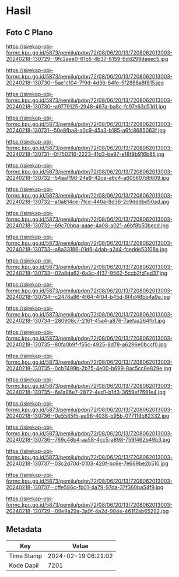 # Hasil

## Foto C Plano

https://sirekap-obj-formc.kpu.go.id/5873/pemilu/pdpr/72/08/06/20/13/7208062013003-20240218-130729--9fc2aee0-61b5-4b37-8159-6dd299daeec5.jpg

https://sirekap-obj-formc.kpu.go.id/5873/pemilu/pdpr/72/08/06/20/13/7208062013003-20240218-130730--5ae1c104-7f9d-4d36-84fe-5f2888a8f815.jpg

https://sirekap-obj-formc.kpu.go.id/5873/pemilu/pdpr/72/08/06/20/13/7208062013003-20240218-130730--a9779125-2948-467a-ba8c-fc97e63d51d1.jpg

https://sirekap-obj-formc.kpu.go.id/5873/pemilu/pdpr/72/08/06/20/13/7208062013003-20240218-130731--50e8fba8-a0c9-45a3-b185-a6fc8685063f.jpg

https://sirekap-obj-formc.kpu.go.id/5873/pemilu/pdpr/72/08/06/20/13/7208062013003-20240218-130731--0f750216-2223-41d3-be97-e18f9b916b85.jpg

https://sirekap-obj-formc.kpu.go.id/5873/pemilu/pdpr/72/08/06/20/13/7208062013003-20240218-130732--54aaf196-24e9-42ce-a6c4-a605607d8609.jpg

https://sirekap-obj-formc.kpu.go.id/5873/pemilu/pdpr/72/08/06/20/13/7208062013003-20240218-130732--a0a814ce-7fce-440a-8d36-2c9dddbd50ad.jpg

https://sirekap-obj-formc.kpu.go.id/5873/pemilu/pdpr/72/08/06/20/13/7208062013003-20240218-130732--69c70bba-aaae-4a08-a021-a6bf8b50becd.jpg

https://sirekap-obj-formc.kpu.go.id/5873/pemilu/pdpr/72/08/06/20/13/7208062013003-20240218-130733--a8a33186-01d9-4dab-a2d4-fcedde53108a.jpg

https://sirekap-obj-formc.kpu.go.id/5873/pemilu/pdpr/72/08/06/20/13/7208062013003-20240218-130733--02a8de62-6a3c-4f37-9562-5ccb2fd1ed37.jpg

https://sirekap-obj-formc.kpu.go.id/5873/pemilu/pdpr/72/08/06/20/13/7208062013003-20240218-130734--c2478a86-4f64-4f04-b45d-6f4d46bb4a9e.jpg

https://sirekap-obj-formc.kpu.go.id/5873/pemilu/pdpr/72/08/06/20/13/7208062013003-20240218-130734--280908c7-2161-45a4-a876-7aefaa264fb1.jpg

https://sirekap-obj-formc.kpu.go.id/5873/pemilu/pdpr/72/08/06/20/13/7208062013003-20240218-130735--80fa0b9f-f55c-4925-8d78-a6296e0bccf0.jpg

https://sirekap-obj-formc.kpu.go.id/5873/pemilu/pdpr/72/08/06/20/13/7208062013003-20240218-130735--0cb7499b-2b75-4e00-b699-8ac5cc8e829e.jpg

https://sirekap-obj-formc.kpu.go.id/5873/pemilu/pdpr/72/08/06/20/13/7208062013003-20240218-130735--6a1a96e7-2872-4ed1-b1d3-3659ef7681e4.jpg

https://sirekap-obj-formc.kpu.go.id/5873/pemilu/pdpr/72/08/06/20/13/7208062013003-20240218-130736--0e5585f5-ee96-4038-b95b-077119b82332.jpg

https://sirekap-obj-formc.kpu.go.id/5873/pemilu/pdpr/72/08/06/20/13/7208062013003-20240218-130736--769c48b4-aa58-4cc5-a898-759f462b49b3.jpg

https://sirekap-obj-formc.kpu.go.id/5873/pemilu/pdpr/72/08/06/20/13/7208062013003-20240218-130737--03c2d70d-0103-420f-bc6e-7e669be2b510.jpg

https://sirekap-obj-formc.kpu.go.id/5873/pemilu/pdpr/72/08/06/20/13/7208062013003-20240218-130737--cffe586c-fb01-4a79-97da-37f360ba54f9.jpg

https://sirekap-obj-formc.kpu.go.id/5873/pemilu/pdpr/72/08/06/20/13/7208062013003-20240218-130729--09e9a29a-3a9f-4a2d-984e-461f2ab65292.jpg


## Metadata

| Key        | Value               |
| ---------- | ------------------- |
| Time Stamp | 2024-02-19 06:21:02 |
| Kode Dapil | 7201                |



